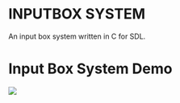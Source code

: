 # INPUTBOX SYSTEM
An input box system written in C for SDL.

<h1>Input Box System Demo</h1>
<image src="screenshots/image.png">